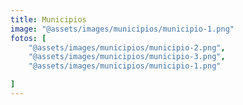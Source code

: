 ```yaml
---
title: Municipios
image: "@assets/images/municipios/municipio-1.png"
fotos: [
    "@assets/images/municipios/municipio-2.png",
    "@assets/images/municipios/municipio-3.png",
    "@assets/images/municipios/municipio-1.png"

]
---
```


